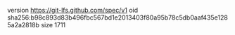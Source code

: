 version https://git-lfs.github.com/spec/v1
oid sha256:b98c893d83b496fbc567bd1e2013403f80a95b78c5db0aaf435e1285a2a2818b
size 1711
